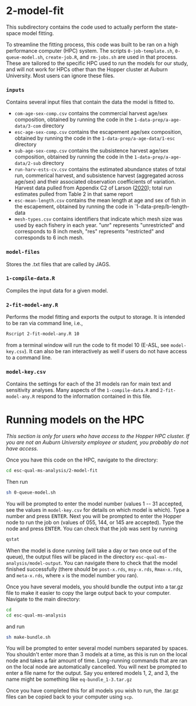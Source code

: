 # 2-model-fit

This subdirectory contains the code used to actually perform the state-space model fitting.

To streamline the fitting process, this code was built to be ran on a high performance computer (HPC) system. The scripts `0-job-template.sh`, `0-queue-model.sh`, `create-job.R`, and `rm-jobs.sh` are used in that process. These are tailored to the specific HPC used to run the models for our study, and will not work for HPCs other than the Hopper cluster at Auburn University. Most users can ignore these files.

### `inputs`

Contains several input files that contain the data the model is fitted to. 

* `com-age-sex-comp.csv` contains the commercial harvest age/sex composition, obtained by running the code in the `1-data-prep/a-age-data/3-com` directory
* `esc-age-sex-comp.csv` contains the escapement age/sex composition, obtained by running the code in the `1-data-prep/a-age-data/1-esc` directory
* `sub-age-sex-comp.csv` contains the subsistence harvest age/sex composition, obtained by running the code in the `1-data-prep/a-age-data/2-sub` directory
* `run-harv-ests-cv.csv` contains the estimated abundance states of total run, commerical harvest, and subsistence harvest (aggregated across age/sex) and their associated observation coefficients of variation. Harvest data pulled from Appendix C2 of Larson ([2020](http://www.adfg.alaska.gov/FedAidPDFs/RIR.3A.2020.02.pdf)); total run estimates pulled from Table 2 in that same report
* `esc-mean-length.csv` contains the mean length at age and sex of fish in the escapement, obtained by running the code in `1-data-prep/b-length-data
* `mesh-types.csv` contains identifiers that indicate which mesh size was used by each fishery in each year. "unr" represents "unrestricted" and corresponds to 8 inch mesh, "res" represents "restricted" and corresponds to 6 inch mesh.

### `model-files`

Stores the .txt files that are called by JAGS.

### `1-compile-data.R`

Compiles the input data for a given model.

### `2-fit-model-any.R`

Performs the model fitting and exports the output to storage. It is intended to be ran via command line, i.e.,

```bash
Rscript 2-fit-model-any.R 10
```

from a terminal window will run the code to fit model 10 (E-ASL, see `model-key.csv`). It can also be ran interactively as well if users do not have access to a command line.

### `model-key.csv`

Contains the settings for each of the 31 models ran for main text and sensitivity analyses. Many aspects of the `1-compile-data.R` and `2-fit-model-any.R` respond to the information contained in this file.

# Running models on the HPC

_This section is only for users who have access to the Hopper HPC cluster. If you are not an Auburn University employee or student, you probably do not have access._

Once you have this code on the HPC, navigate to the directory:

```bash
cd esc-qual-ms-analysis/2-model-fit
```

Then run

```bash
sh 0-queue-model.sh
```

You will be prompted to enter the model number (values 1 -- 31 accepted, see the values in `model-key.csv` for details on which model is which). Type a number and press <kbd>ENTER</kbd>. Next you will be prompted to enter the Hopper node to run the job on (values of 055, 144, or 145 are accepted). Type the node and press <kbd>ENTER</kbd>. You can check that the job was sent by running

```bash
qstat
```

When the model is done running (will take a day or two once out of the queue), the output files will be placed in the directory `esc-qual-ms-analysis/model-output`. You can navigate there to check that the model finished successfully (there should be `post-x.rds`, `msy-x.rds`, `Rmax-x.rds`, and `meta-x.rds`, where `x` is the model number you ran).

Once you have several models, you should bundle the output into a tar.gz file to make it easier to copy the large output back to your computer. Navigate to the main directory:

```bash
cd
cd esc-qual-ms-analysis
```

and run

```bash
sh make-bundle.sh
```

You will be prompted to enter several model numbers separated by spaces. You shouldn't enter more than 3 models at a time, as this is run on the local node and takes a fair amount of time. Long-running commands that are ran on the local node are automatically cancelled. You will next be prompted to enter a file name for the output. Say you entered models 1, 2, and 3, the name might be something like `eq-bundle_1-3.tar.gz`

Once you have completed this for all models you wish to run, the .tar.gz files can be copied back to your computer using `scp`.

